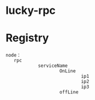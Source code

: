 # lucky-rpc

# Registry
    node：
       rpc
                serviceName
                        OnLine
                                ip1
                                ip2
                                ip3
                        offLine
            
              